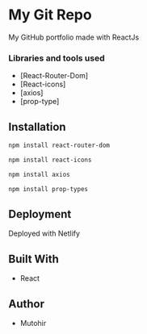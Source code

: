 # My Git Repo

My GitHub portfolio made with ReactJs

### Libraries and tools used

- [React-Router-Dom]
- [React-icons]
- [axios]
- [prop-type]

## Installation
```bash
npm install react-router-dom
```
```bash
npm install react-icons
```
```bash
npm install axios
```
```bash
npm install prop-types
```

## Deployment

Deployed with Netlify

## Built With

  - React

## Author

  - Mutohir

